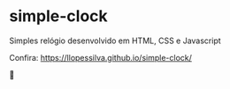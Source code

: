 # simple-clock
 Simples relógio desenvolvido em HTML, CSS e Javascript

Confira: https://llopessilva.github.io/simple-clock/

👋
